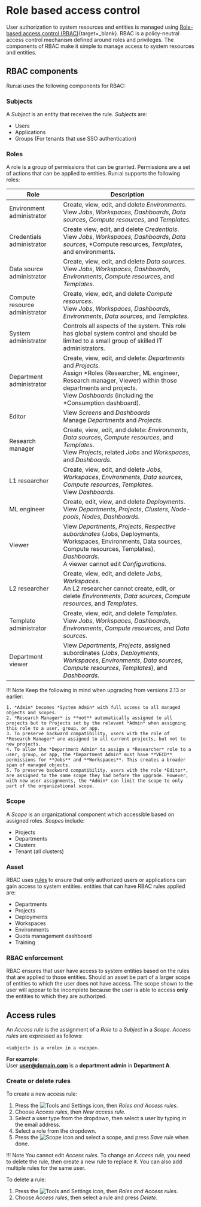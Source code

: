 # Role based access control

User authorization to system resources and entities is managed using [Role-based access control (RBAC)](https://en.wikipedia.org/wiki/Role-based_access_control){target=_blank}. RBAC is a policy-neutral access control mechanism defined around roles and privileges. The components of RBAC make it simple to manage access to system resources and entities.

## RBAC components

Run:ai uses the following components for RBAC:

### Subjects

A *Subject* is an entity that receives the rule. *Subjects* are:

* Users
* Applications
* Groups (For tenants that use SSO authentication)

### Roles

A role is a group of permissions that can be granted. Permissions are a set of actions that can be applied to entities. Run:ai supports the following roles:

| Role | Description |
| -- | -- |
Environment administrator | Create, view, edit, and delete *Environments*.<br> View *Jobs*, *Workspaces*, *Dashboards*, *Data sources*, *Compute resources*, and *Templates*. |
| Credentials administrator | Create view, edit, and delete *Credentials*.<br> View *Jobs*, *Workspaces*, *Dashboards*, *Data sources*, *Compute resources, *Templates*, and environments. |
| Data source administrator| Create, view, edit, and delete *Data sources*.<br> View *Jobs*, *Workspaces*, *Dashboards*, *Environments*, *Compute resources*, and *Templates*. |
| Compute resource administrator | Create, view, edit, and delete *Compute resources*.<br> View *Jobs*, *Workspaces*, *Dashboards*, *Environments*, *Data sources*, and *Templates*. |
| System administrator | Controls all aspects of the system. This role has global system control and should be limited to a small group of skilled IT administrators. |
| Department administrator | Create, view, edit, and delete: *Departments* and *Projects*.<br>Assign *Roles (Researcher, ML engineer, Research manager, Viewer) within those departments and projects.<br>View *Dashboards* (including the *Consumption dashboard). |
| Editor | View *Screens* and *Dashboards*<br>Manage *Departments* and *Projects*. |
| Research manager | Create, view, edit, and delete: *Environments*, *Data sources*, *Compute resources*, and *Templates*.<br>View *Projects*, related *Jobs* and *Workspaces*, and *Dashboards*. |
| L1 researcher | Create, view, edit, and delete *Jobs*, *Workspaces*, *Environments*, *Data sources*, *Compute resources*, *Templates*.<br>View *Dashboards*.
| ML engineer | Create, edit, view, and delete *Deployments*.<br>View *Departments*, *Projects*, *Clusters*, *Node-pools*, *Nodes*, *Dashboards*. |
| Viewer | View *Departments*, *Projects*, *Respective subordinates* (Jobs, Deployments, Workspaces, Environments, Data sources, Compute resources, Templates), *Dashboards*.<br> A viewer cannot edit *Configurations*. |
| L2 researcher | Create, view, edit, and delete *Jobs*, *Workspaces*.<br>An L2 researcher cannot create, edit, or delete *Environments*, *Data sources*, *Compute resources*, and *Templates*. |
| Template administrator | Create, view, edit, and delete *Templates*.<br>View *Jobs*, *Workspaces*, *Dashboards*, *Environments*, *Compute resources*, and *Data sources*. |
| Department viewer | View *Departments*, *Projects*, assigned subordinates (*Jobs*, *Deployments*, *Workspaces*, *Environments*, *Data sources*, *Compute resources*, *Templates*), and *Dashboards*. |

!!! Note
    Keep the following in mind when upgrading from versions 2.13 or earlier:

    1. *Admin* becomes *System Admin* with full access to all managed objects and scopes.
    2. *Research Manager* is **not** automatically assigned to all projects but to Projects set by the relevant *Admin* when assigning this role to a user, group, or app.
    3. To preserve backward compatibility, users with the role of *Research Manager* are assigned to all current projects, but not to new projects.
    4. To allow the *Department Admin* to assign a *Researcher* role to a user, group, or app, the *Department Admin* must have **VECD** permissions for **Jobs** and **Workspaces**. This creates a broader span of managed objects.
    5. To preserve backward compatibility, users with the role *Editor*, are assigned to the same scope they had before the upgrade. However, with new user assignments, the *Admin* can limit the scope to only part of the organizational scope.
  
### Scope

A *Scope* is an organizational component which accessible based on assigned roles. *Scopes* include:

* Projects
* Departments
* Clusters
* Tenant (all clusters)

### Asset

RBAC uses [rules](#access-rules) to ensure that only authorized users or applications can gain access to system entities. entities that can have RBAC rules applied are:

* Departments
* Projects
* Deployments
* Workspaces
* Environments
* Quota management dashboard
* Training

### RBAC enforcement

RBAC ensures that user have access to system entities based on the rules that are applied to those entities. Should an asset be part of a larger scope of entities to which the user does not have access. The scope shown to the user will appear to be incomplete because the user is able to access **only** the entities to which they are authorized.

## Access rules

An *Access rule* is the assignment of a *Role* to a *Subject* in a *Scope*. *Access rules* are expressed as follows:

`<subject> is a <role> in a <scope>`.

**For example**:  
User **user@domain.com** is a **department admin** in **Department A**.

### Create or delete rules

To create a new access rule:

1. Press the ![Tools and Settings](../../admin-ui-setup/img/tools-and-settings.svg) icon, then *Roles and Access rules*.
2. Choose *Access rules*, then *New access rule*.
3. Select a user type from the dropdown, then select a user by typing in the email address.
4. Select a role from the dropdown.
5. Press the ![Scope](../../../images/scope-icon.svg) icon and select a scope, and press *Save rule* when done.

!!! Note
    You cannot edit *Access rules*. To change an *Access rule*, you need to delete the rule, then create a new rule to replace it. You can also add multiple rules for the same user.

To delete a rule:

1. Press the ![Tools and Settings](../../admin-ui-setup/img/tools-and-settings.svg) icon, then *Roles and Access rules*.
2. Choose *Access rules*, then select a rule and press *Delete*.
